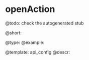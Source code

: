 openAction
=============

@todo:
	check the autogenerated stub


@short:
	

@type: 
@example:


@template:	api_config
@descr:


